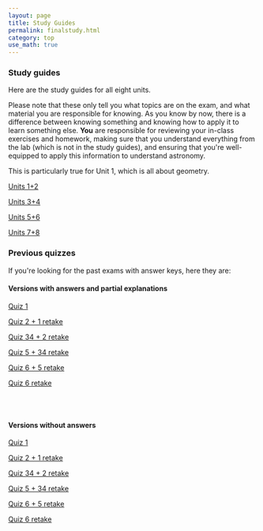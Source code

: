 ```yaml
---
layout: page
title: Study Guides 
permalink: finalstudy.html 
category: top
use_math: true
---
```


### Study guides

Here are the study guides for all eight units.  

Please note that these only tell you what topics are on the exam, and what material you are responsible for knowing. As you know by now, there is a difference between knowing something
and knowing how to apply it to learn something else. **You** are responsible for reviewing your 
in-class exercises and homework, making sure that you understand everything from the lab (which is not
in the study guides), and ensuring that you're well-equipped to apply this information to understand astronomy.

This is particularly true for Unit 1, which is all about geometry. 

<a href="exam1study.html">Units 1+2</a>

<a href="exam2study.html">Units 3+4</a>

<a href="exam3study.html">Units 5+6</a>

<a href="exam4study.html">Units 7+8</a>

### Previous quizzes

If you're looking for the past exams with answer keys, here they are:

#### Versions with answers and partial explanations


<a href="exam1-formAkey.pdf">Quiz 1</a>

<a href="exam12-formAkey.pdf">Quiz 2 + 1 retake</a>

<a href="exam234-formAkey.pdf">Quiz 34 + 2 retake</a>

<a href="exam345-formAkey.pdf">Quiz 5 + 34 retake</a>

<a href="exam56-formAkey.pdf">Quiz 6 + 5 retake</a>

<a href="exam6-formA.pdf">Quiz 6 retake</a>

<br><br>
#### Versions without answers

<a href="exam1-formAkey.pdf">Quiz 1</a>

<a href="exam12-formAkey.pdf">Quiz 2 + 1 retake</a>

<a href="exam234-formAkey.pdf">Quiz 34 + 2 retake</a>

<a href="exam345-formAkey.pdf">Quiz 5 + 34 retake</a>

<a href="exam56-formAkey.pdf">Quiz 6 + 5 retake</a>

<a href="exam6-formA.pdf">Quiz 6 retake</a>


